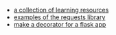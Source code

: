 - [a collection of learning resources](https://learnbyexample.github.io/py_resources/)
- [examples of the requests library](https://realpython.com/python-requests/)
- [make a decorator for a flask app](https://stackoverflow.com/questions/16653421/python-flask-best-practice-for-service-layer)
